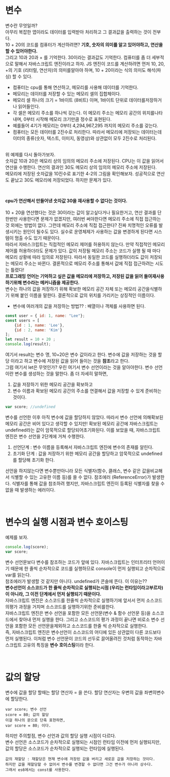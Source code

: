 # 변수

변수란 무엇일까? <br />
아무리 복잡한 앱이라도 데이터를 입력받아 처리하고 그 결과값을 출력하는 것이 전부다. <br />
10 + 20의 코드를 컴퓨터가 계산하려면? <b>기호, 숫자의 의미를 알고 있어야하고, 연산을 할 수 있어야한다.</b> <br />
그리고 10과 20과 + 를 기억한다. 30이라는 결과값도 기억한다.
컴퓨터를 좀 더 세부적으로 말해서 자바스크립트 엔진이라고 하자.
JS 엔진이 코드를 계산하려면 먼저 10, 20, +의 기호 (리터럴, 연산자)의 의미를알아야 하며, 10 + 20이라는 식의 의미도 해석(파싱) 할 수 있다. <br />
- 컴퓨터는 cpu를 통해 연산하고, 메모리를 사용해 데이터를 기억한다.
- 메모리는 데이터를 저장할 수 있는 메모리 셀의 집합체이다.
- 메모리 셀 하나의 크기 = 1바이트 (8비트) 이며, 1바이트 단위로 데이터를저장하거나 읽어들인다.
- 각 셀은 메모리 주소를 하나씩 갖는다. 이 메모리 주소는 메모리 공간의 위치를나타내며, 0부터 시작해 메모리 크기만큼 정수로 표현된다.
- 예를들어 4기가 메모리는 0부터 4,294,967,295 까지의 메모리 주소를 갖는다.
- 컴퓨터는 모든 데이터를 2진수로 처리한다. 따라서 메모리에 저장되는 데이터는데이터의 종류(숫자, 텍스트, 이미지, 동영상)와 상관없이
모두 2진수로 처리된다. <br /> <br />

위 예제를 다시 돌아가보자. <br />
숫자값 10과 20은 메모리 상의 임의의 메모리 주소에 저장된다.
CPU는 이 값을 읽어서 연산을 수행한다.
연산의 결과인 30도 메모리 상의 임의의 메모리 주소에 저장된다. <br />
메모리에 저장된 숫자값을 10진수로 표기한 4-2의 그림을 확인해보자.
성공적으로 연산도 끝났고 30도 메모리에 저장되었다. 하지만 문제가 있다.

<br />

<b>cpu가 연산해서 만들어낸 숫자값 30을 재사용할 수 없다는 것이다.</b> <br />
<br /> 
10 + 20을 연산했다는 것은 30이라는 값이 알고싶다거나 필요한거고, 연산 결과를 단한번만 사용한다면 문제가 없겠지만,
여러번 써야한다면 메모리 주소에 직접 접근하는 것 외에는 방법이 없다.
그런데 메모리 주소에 직접 접근한다? 진짜 치명적인 오류를 발생시키는 원인이 될수도 있다.
실수로 운영체제가 사용하는 값을 변경하게 된다면 시스템이 멈출 수도 있기 때문이다. <br />
따라서 자바스크립트는 직접적인 메모리 제어를 허용하지 않는다.
만약 직접적인 메모리 제어를 허용하더라도 문제가 있다.
값이 저장될 메모리 주소는 코드가 실행 될 때 마다 메모리 상황에 따라 임의로 저장된다.
따라서 동일한 코드를 실행하더라도 값이 저장되는 메모리 주소는 바뀐다. 결론적으로 메모리 주소를 통해서 값에 직접 접근하려는 시도는 틀렸다! <br />
<b>프로그래밍 언어는 기억하고 싶은 값을 메모리에 저장하고, 저장된 값을 읽어 들여재사용하기위해 변수라는 메커니즘을 제공한다.</b> <br />
변수는 하나의 값을 저장하기 위해 확보한 메모리 공간 자체 또는 메모리 공간을식별하기 위해 붙인 이름을 말한다.
결론적으로 값의 위치를 가리키는 상징적인 이름이다.
 - 변수에 여러개의 값을 저장하는 방법?? : 배열이나 객체를 사용하면 된다.

```Javascript
const user = { id: 1, name: "Lee"};
const users = [
    {id : 1, name: 'Lee'},
    {id : 2, name: 'Kim'}
];
let result = 10 + 20 ;
console.log(result);
```

여기서 result는 변수 명, 10+20은 변수 값이라고 한다.
변수에 값을 저장하는 것을 할당 이라고 하고 변수에 저장된 값을 읽어 들이는 것을 <b>참조</b>라고 한다. <br />
그럼 여기서 let은 무엇인가? 우린 여기서 변수 선언이라는 것을 알아야한다.
변수 선언이란 변수를 생성하는 것을 말한다.
좀 더 자세히 말하면,
1. 값을 저장하기 위한 메모리 공간을 확보하고
2. 변수 이름과 확보된 메모리 공간의 주소를 연결해서 값을 저장할 수 있게 준비하는것이다.

```Javascript
var score; //undefined
```

변수를 선언한 이후 아직 변수에 값을 할당하지 않았다. 따라서 변수 선언에 의해확보된 메모리 공간은 비어 있다고 생각할 수 있지만!
확보된 메모리 공간에 자바스크립트는 undefined라는 값이 암묵적으로 할당되어초기화된다.
이를 보았을 때, 자바스크립트 엔진은 변수 선언을 2단계에 거쳐 수행한다.
1. 선언단계 : 변수 이름을 등록해서 자바스크립트 엔진에 변수의 존재를 알린다.
2. 초기화 단계 : 값을 저장하기 위한 메모리 공간을 할당하고 암묵적으로 undefined를 할당해 초기화 한다.

선언을 하지않는다면 변수뿐만아니라 모든 식별자(함수, 클래스, 변수 같은 값을비교해서 식별할 수 있는 고유한 이름 등)를 쓸 수 없다.
참조에러 (ReferenceError)가 발생한다.
식별자를 통해 값을 참조하려 했지만, 자바스크립트 엔진이 등록된 식별자를 찾을 수없을 때 발생하는 에러이다.
</p>
<br />

# 변수의 실행 시점과 변수 호이스팅
예제를 보자.
```Javascript
console.log(score);
var score;
```
변수 선언문보다 변수를 참조하는 코드가 앞에 있다. 
자바스크립트는 인터프리터 언어이기 때문에 한 줄씩 순차적으로 코드를 실행하므로 console이 먼저 실행되고 순차적으로 var를 읽는다. <br />
참조에러가 발생할 것 같지만 아니다. undefined가 콘솔에 뜬다. 이 이유는?? <br />
<b>변수선언이 소스코드가 한 줄씩 순차적으로 실행되는시점 (우리는 런타임이라고부르자) 이 아니라,
    그 이전 단계에서 먼저 실행되기 때문이다.
</b> <br />
자바스크립트 엔진은 소스코드를 한줄씩 순차적으로 실행하기에 앞서서 먼저 소스코드의평가 과정을 거치며 소스코드를 실행하기위한 준비를한다. <br />
자바스크립트 엔진은 변수 선언을 포함한 모든 선언문(변수 & 함수 선언문 등)을 소스코드에서 찾아내 먼저 실행을 한다.
그리고 소스코드의 평가 과정이 끝나면 비로소 변수 선언을 포함한 모든 선언문을제외하고 소스코드를 한줄 씩 순차적으로 실행한다. <br />
즉, 자바스크립트 엔진은 변수선언이 소스코드의 어디에 있든 상관없이 다른 코드보다 먼저 실행된다.
이처럼 변수 선언문이 코드의 선두로 끌어올려진 것처럼 동작하는 자바스크립트 고유의 특징을 <b>변수 호이스팅</b>이라 한다.

<br />

# 값의 할당
변수에 값을 할당 할때는 할당 연산자 = 을 쓴다. 할당 연산자는 우변의 값을 좌변의변수에 할당한다.

    var score; 변수 선언
    score = 80; 값의 할당
    이걸 하나의 문으로 단축 표현하면,
    var score = 80; 이다.

하지만 주의할점, 변수 선언과 값의 할당 실행 시점이 다르다. <br />
변수 선언은 소스코드가 순차적으로 실행되는 시점인 런타임 이전에 먼저 실행되지만, 값의 할당은 소스코드가 순차적으로 실행되는 런타임에 실행된다.

    값의 재할당 : 재할당은 현재 변수에 저장된 값을 버리고 새로운 값을 저장하는 것이다.
    하지만 값을 재할당할 수 없어서 변수를 변경할 수 없다면 그건 변수가 아니라 상수다.
    그래서 es6에서는 const를 사용한다.
